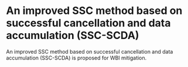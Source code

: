 # An improved SSC method based on successful cancellation and data accumulation (SSC-SCDA)
An improved SSC method based on successful cancellation and data accumulation (SSC-SCDA) is proposed for WBI mitigation.
